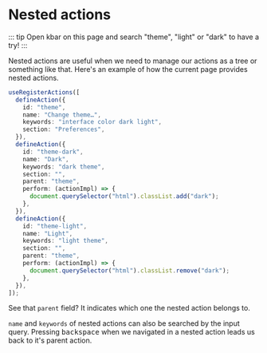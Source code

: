 # Nested actions

::: tip
Open kbar on this page and search "theme", "light" or "dark" to have a try!
:::

Nested actions are useful when we need to manage our actions as a tree or something like that. Here's an example of how the current page provides nested actions.

```typescript
useRegisterActions([
  defineAction({
    id: "theme",
    name: "Change theme…",
    keywords: "interface color dark light",
    section: "Preferences",
  }),
  defineAction({
    id: "theme-dark",
    name: "Dark",
    keywords: "dark theme",
    section: "",
    parent: "theme",
    perform: (actionImpl) => {
      document.querySelector("html").classList.add("dark");
    },
  }),
  defineAction({
    id: "theme-light",
    name: "Light",
    keywords: "light theme",
    section: "",
    parent: "theme",
    perform: (actionImpl) => {
      document.querySelector("html").classList.remove("dark");
    },
  }),
]);
```

See that `parent` field? It indicates which one the nested action belongs to.

`name` and `keywords` of nested actions can also be searched by the input query. Pressing <kbd>backspace</kbd> when we navigated in a nested action leads us back to it's parent action.

<script setup>
import { storeToRefs } from 'pinia';
import { useRegisterActions, defineAction } from '../../src';
import { useStore } from '../.vitepress/store';

const { darkMode } = storeToRefs(useStore());

useRegisterActions([
  defineAction({
    id: "theme",
    name: "Change theme…",
    keywords: "interface color dark light",
    section: "Preferences",
  }),
  defineAction({
    id: "theme-dark",
    name: "Dark",
    keywords: "dark theme",
    section: "",
    parent: "theme",
    perform: (actionImpl) => {
      darkMode.value = true;
    },
  }),
  defineAction({
    id: "theme-light",
    name: "Light",
    keywords: "light theme",
    section: "",
    parent: "theme",
    perform: (actionImpl) => {
      darkMode.value = false;
    },
  }),
]);
</script>
